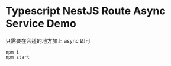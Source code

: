 Typescript NestJS Route Async Service Demo
======================

只需要在合适的地方加上 async 即可

```
npm i
npm start
```

